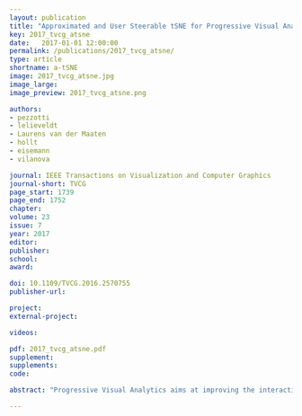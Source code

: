 ```yaml
---
layout: publication
title: "Approximated and User Steerable tSNE for Progressive Visual Analytics"
key: 2017_tvcg_atsne
date:   2017-01-01 12:00:00
permalink: /publications/2017_tvcg_atsne/
type: article
shortname: a-tSNE
image: 2017_tvcg_atsne.jpg
image_large:
image_preview: 2017_tvcg_atsne.png

authors:
- pezzotti
- lelieveldt
- Laurens van der Maaten
- hollt
- eisemann
- vilanova

journal: IEEE Transactions on Visualization and Computer Graphics
journal-short: TVCG
page_start: 1739
page_end: 1752
chapter:
volume: 23
issue: 7
year: 2017
editor:
publisher:
school:
award:

doi: 10.1109/TVCG.2016.2570755
publisher-url:

project:
external-project:

videos:

pdf: 2017_tvcg_atsne.pdf
supplement:
supplements:
code:

abstract: "Progressive Visual Analytics aims at improving the interactivity in existing analytics techniques by means of visualization as well as interaction with intermediate results. One key method for data analysis is dimensionality reduction, for example, to produce 2D embeddings that can be visualized and analyzed efficiently. t-Distributed Stochastic Neighbor Embedding (tSNE) is a well-suited technique for the visualization of several high-dimensional data. tSNE can create meaningful intermediate results but suffers from a slow initialization that constrains its application in Progressive Visual Analytics. We introduce a controllable tSNE approximation (A-tSNE), which trades off speed and accuracy, to enable interactive data exploration. We offer real-time visualization techniques, including a density-based solution and a Magic Lens to inspect the degree of approximation. With this feedback, the user can decide on local refinements and steer the approximation level during the analysis. We demonstrate our technique with several datasets, in a real-world research scenario and for the real-time analysis of high-dimensional streams to illustrate its effectiveness for interactive data analysis."

---
```

